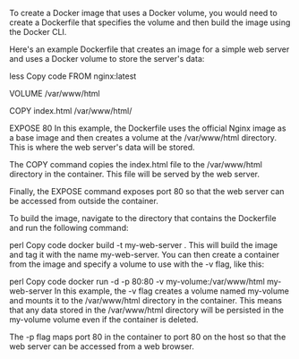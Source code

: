 To create a Docker image that uses a Docker volume, you would need to create a Dockerfile that specifies the volume and then build the image using the Docker CLI.

Here's an example Dockerfile that creates an image for a simple web server and uses a Docker volume to store the server's data:

less
Copy code
FROM nginx:latest

VOLUME /var/www/html

COPY index.html /var/www/html/

EXPOSE 80
In this example, the Dockerfile uses the official Nginx image as a base image and then creates a volume at the /var/www/html directory. This is where the web server's data will be stored.

The COPY command copies the index.html file to the /var/www/html directory in the container. This file will be served by the web server.

Finally, the EXPOSE command exposes port 80 so that the web server can be accessed from outside the container.

To build the image, navigate to the directory that contains the Dockerfile and run the following command:

perl
Copy code
docker build -t my-web-server .
This will build the image and tag it with the name my-web-server. You can then create a container from the image and specify a volume to use with the -v flag, like this:

perl
Copy code
docker run -d -p 80:80 -v my-volume:/var/www/html my-web-server
In this example, the -v flag creates a volume named my-volume and mounts it to the /var/www/html directory in the container. This means that any data stored in the /var/www/html directory will be persisted in the my-volume volume even if the container is deleted.

The -p flag maps port 80 in the container to port 80 on the host so that the web server can be accessed from a web browser.